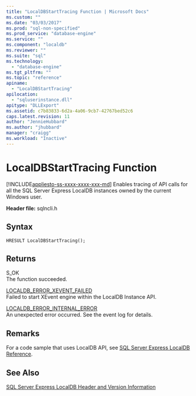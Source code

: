 ```yaml
---
title: "LocalDBStartTracing Function | Microsoft Docs"
ms.custom: ""
ms.date: "03/03/2017"
ms.prod: "sql-non-specified"
ms.prod_service: "database-engine"
ms.service: ""
ms.component: "localdb"
ms.reviewer: ""
ms.suite: "sql"
ms.technology: 
  - "database-engine"
ms.tgt_pltfrm: ""
ms.topic: "reference"
apiname: 
  - "LocalDBStartTracing"
apilocation: 
  - "sqluserinstance.dll"
apitype: "DLLExport"
ms.assetid: c7b83833-6d2a-4a06-9cb7-42767bed52c6
caps.latest.revision: 11
author: "JennieHubbard"
ms.author: "jhubbard"
manager: "craigg"
ms.workload: "Inactive"
---
```

# LocalDBStartTracing Function
[!INCLUDE[appliesto-ss-xxxx-xxxx-xxx-md](../../includes/appliesto-ss-xxxx-xxxx-xxx-md.md)]
  Enables tracing of API calls for all the SQL Server Express LocalDB instances owned by the current Windows user.  
  
 **Header file:** sqlncli.h  
  
## Syntax  
  
```  
HRESULT LocalDBStartTracing();  
```  
  
## Returns  
 S_OK  
 The function succeeded.  
  
 [LOCALDB_ERROR_XEVENT_FAILED](../../relational-databases/express-localdb-error-messages/localdb-error-xevent-failed.md)  
 Failed to start XEvent engine within the LocalDB Instance API.  
  
 [LOCALDB_ERROR_INTERNAL_ERROR](../../relational-databases/express-localdb-error-messages/localdb-error-internal-error.md)  
 An unexpected error occurred. See the event log for details.  
  
## Remarks  
 For a code sample that uses LocalDB API, see [SQL Server Express LocalDB Reference](../../relational-databases/sql-server-express-localdb-reference.md).  
  
## See Also  
 [SQL Server Express LocalDB Header and Version Information](../../relational-databases/express-localdb-instance-apis/sql-server-express-localdb-header-and-version-information.md)  
  
  

